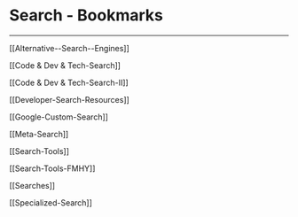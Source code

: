 # Search - Bookmarks

---

[[Alternative--Search--Engines]]

[[Code & Dev & Tech-Search]]

[[Code & Dev & Tech-Search-II]]

[[Developer-Search-Resources]]

[[Google-Custom-Search]]

[[Meta-Search]]

[[Search-Tools]]

[[Search-Tools-FMHY]]

[[Searches]]

[[Specialized-Search]]

